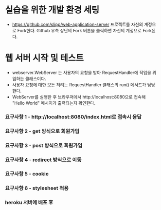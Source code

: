 # 실습을 위한 개발 환경 세팅
* https://github.com/slipp/web-application-server 프로젝트를 자신의 계정으로 Fork한다. Github 우측 상단의 Fork 버튼을 클릭하면 자신의 계정으로 Fork된다.

# 웹 서버 시작 및 테스트
* webserver.WebServer 는 사용자의 요청을 받아 RequestHandler에 작업을 위임하는 클래스이다.
* 사용자 요청에 대한 모든 처리는 RequestHandler 클래스의 run() 메서드가 담당한다.
* WebServer를 실행한 후 브라우저에서 http://localhost:8080으로 접속해 "Hello World" 메시지가 출력되는지 확인한다.

### 요구사항 1 - http://localhost:8080/index.html로 접속시 응답
### 요구사항 2 - get 방식으로 회원가입
### 요구사항 3 - post 방식으로 회원가입
### 요구사항 4 - redirect 방식으로 이동
### 요구사항 5 - cookie
### 요구사항 6 - stylesheet 적용
### heroku 서버에 배포 후
